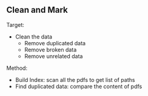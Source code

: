## Clean and Mark

Target:
- Clean the data
  - Remove duplicated data
  - Remove broken data
  - Remove unrelated data

Method:
- Build Index: scan all the pdfs to get list of paths
- Find duplicated data: compare the content of pdfs